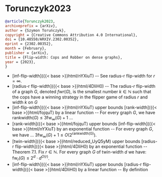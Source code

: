 # Torunczyk2023

```bibtex
@article{Torunczyk2023,
archiveprefix = {arXiv},
author = {Szymon Toruńczyk},
copyright = {Creative Commons Attribution 4.0 International},
doi = {10.48550/ARXIV.2302.00352},
eprint = {2302.00352},
month = {February},
publisher = {arXiv},
title = {Flip-width: Cops and Robber on dense graphs},
year = {2023},
}
```
* [inf-flip-width]({{< base >}}html/nYXiuT) -- See radius-r flip-width for $r=\infty$.
* [radius-r flip-width]({{< base >}}html/4DIiH0) -- The radius-$r$ flip-width of a graph $G$, denoted $fwr (G)$, is the smallest number $k \in \mathbb{N}$ such that the cops have a winning strategy in the flipper game of radius $r$ and width $k$ on $G$
* [inf-flip-width]({{< base >}}html/nYXiuT) upper bounds [rank-width]({{< base >}}html/fojquT) by a linear function -- For every graph $G$, we have $\mathrm{rankwidth}(G) \le 3 \mathrm{fw}_\infty(G)+1$ ...
* [rank-width]({{< base >}}html/fojquT) upper bounds [inf-flip-width]({{< base >}}html/nYXiuT) by an exponential function -- For every graph $G$, we have ... $3 \mathrm{fw}_\infty(G)+1 \le O(2^{\mathrm{rankwidth(G)}})$.
* [twin-width]({{< base >}}html/reduced_UyQ5yM) upper bounds [radius-r flip-width]({{< base >}}html/4DIiH0) by an exponential function -- Theorem 7.1. Fix $r \in \mathbb N$. For every graph $G$ of twin-width $d$ we have: $\mathrm{fw}_r(G) \le 2^d \cdot d^{O(r)}$.
* [inf-flip-width]({{< base >}}html/nYXiuT) upper bounds [radius-r flip-width]({{< base >}}html/4DIiH0) by a linear function -- By definition